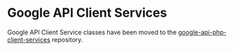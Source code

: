 # Google API Client Services

Google API Client Service classes have been moved to the 
[google-api-php-client-services](https://github.com/google/google-api-php-client-services) 
repository. 
